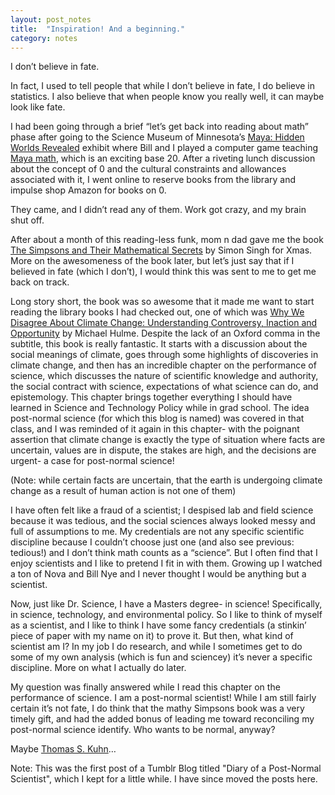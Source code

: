 ```yaml
---
layout: post_notes
title:  "Inspiration! And a beginning."
category: notes
---
```


I don’t believe in fate.

In fact, I used to tell people that while I don’t believe in fate, I do believe in statistics. I also believe that when people know you really well, it can maybe look like fate.

I had been going through a brief “let’s get back into reading about math” phase after going to the Science Museum of Minnesota’s [Maya: Hidden Worlds Revealed](http://www.smm.org/maya) exhibit where Bill and I played a computer game teaching [Maya math](http://www.michielb.nl/maya/math.html), which is an exciting base 20. After a riveting lunch discussion about the concept of 0 and the cultural constraints and allowances associated with it, I went online to reserve books from the library and impulse shop Amazon for books on 0.

They came, and I didn’t read any of them. Work got crazy, and my brain shut off.

After about a month of this reading-less funk, mom n dad gave me the book [The Simpsons and Their Mathematical Secrets](http://www.simonsingh.net/Simpsons_Mathematics/) by Simon Singh for Xmas. More on the awesomeness of the book later, but let’s just say that if I believed in fate (which I don’t), I would think this was sent to me to get me back on track.

Long story short, the book was so awesome that it made me want to start reading the library books I had checked out, one of which was [Why We Disagree About Climate Change: Understanding Controversy, Inaction and Opportunity](http://www.cambridge.org/us/academic/subjects/economics/natural-resource-and-environmental-economics/why-we-disagree-about-climate-change-understanding-controversy-inaction-and-opportunity) by Michael Hulme. Despite the lack of an Oxford comma in the subtitle, this book is really fantastic. It starts with a discussion about the social meanings of climate, goes through some highlights of discoveries in climate change, and then has an incredible chapter on the performance of science, which discusses the nature of scientific knowledge and authority, the social contract with science, expectations of what science can do, and epistemology. This chapter brings together everything I should have learned in Science and Technology Policy while in grad school. The idea post-normal science (for which this blog is named) was covered in that class, and I was reminded of it again in this chapter- with the poignant assertion that climate change is exactly the type of situation where facts are uncertain, values are in dispute, the stakes are high, and the decisions are urgent- a case for post-normal science!

(Note: while certain facts are uncertain, that the earth is undergoing climate change as a result of human action is not one of them)

I have often felt like a fraud of a scientist; I despised lab and field science because it was tedious, and the social sciences always looked messy and full of assumptions to me. My credentials are not any specific scientific discipline because I couldn’t choose just one (and also see previous: tedious!) and I don’t think math counts as a “science”. But I often find that I enjoy scientists and I like to pretend I fit in with them. Growing up I watched a ton of Nova and Bill Nye and I never thought I would be anything but a scientist. 

Now, just like Dr. Science, I have a Masters degree- in science! Specifically, in science, technology, and environmental policy. So I like to think of myself as a scientist, and I like to think I have some fancy credentials (a stinkin’ piece of paper with my name on it) to prove it. But then, what kind of scientist am I? In my job I do research, and while I sometimes get to do some of my own analysis (which is fun and sciencey) it’s never a specific discipline. More on what I actually do later.

My question was finally answered while I read this chapter on the performance of science. I am a post-normal scientist! While I am still fairly certain it’s not fate, I do think that the mathy Simpsons book was a very timely gift, and had the added bonus of leading me toward reconciling my post-normal science identify. Who wants to be normal, anyway?

Maybe [Thomas S. Kuhn](http://en.wikipedia.org/wiki/Normal_science)…

Note: This was the first post of a Tumblr Blog titled "Diary of a Post-Normal Scientist", which I kept for a little while. I have since moved the posts here.

